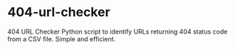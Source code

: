 # 404-url-checker
404 URL Checker  Python script to identify URLs returning 404 status code from a CSV file. Simple and efficient.
